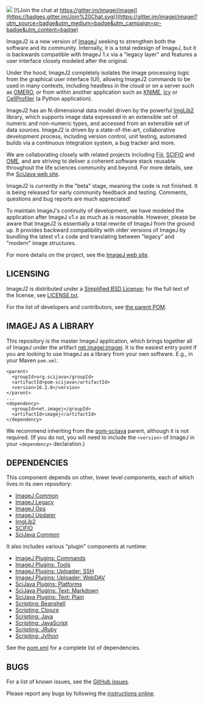 [![](https://travis-ci.org/imagej/imagej.svg?branch=master)](https://travis-ci.org/imagej/imagej)
[![Join the chat at https://gitter.im/imagej/imagej](https://badges.gitter.im/Join%20Chat.svg)](https://gitter.im/imagej/imagej?utm_source=badge&utm_medium=badge&utm_campaign=pr-badge&utm_content=badge)

ImageJ2 is a new version of [ImageJ](http://imagej.net/) seeking to strengthen
both the software and its community. Internally, it is a total redesign of
ImageJ, but it is backwards compatible with ImageJ 1.x via a "legacy layer" and
features a user interface closely modeled after the original.

Under the hood, ImageJ2 completely isolates the image processing logic from the
graphical user interface (UI), allowing ImageJ2 commands to be used in many
contexts, including headless in the cloud or on a server such as
[OMERO](http://openmicroscopy.org/site/support/omero4), or from within another
application such as [KNIME](http://knime.org/),
[Icy](http://icy.bioimageanalysis.org/) or
[CellProfiler](http://cellprofiler.org/) (a Python application).

ImageJ2 has an N-dimensional data model driven by the powerful
[ImgLib2](http://imglib2.net/) library, which supports image data expressed in
an extensible set of numeric and non-numeric types, and accessed from an
extensible set of data sources. ImageJ2 is driven by a state-of-the-art,
collaborative development process, including version control, unit testing,
automated builds via a continuous integration system, a bug tracker and more.

We are collaborating closely with related projects including
[Fiji](http://fiji.sc/), [SCIFIO](http://scif.io/) and
[OME](http://openmicroscopy.org/), and are striving to deliver a coherent
software stack reusable throughout the life sciences community and beyond. For
more details, see the [SciJava web site](http://scijava.org/).

ImageJ2 is currently in the "beta" stage, meaning the code is not finished. It
is being released for early community feedback and testing. Comments, questions
and bug reports are much appreciated!

To maintain ImageJ's continuity of development, we have modeled the application
after ImageJ v1.x as much as is reasonable. However, please be aware that
ImageJ2 is essentially a total rewrite of ImageJ from the ground up. It
provides backward compatibility with older versions of ImageJ by bundling the
latest v1.x code and translating between "legacy" and "modern" image
structures.

For more details on the project, see the [ImageJ web site](http://imagej.net/).


LICENSING
---------

ImageJ2 is distributed under a
[Simplified BSD License](http://en.wikipedia.org/wiki/BSD_licenses);
for the full text of the license, see
[LICENSE.txt](https://github.com/imagej/imagej/blob/master/LICENSE.txt).

For the list of developers and contributors, see
[the parent POM](https://github.com/imagej/pom-imagej/blob/master/pom.xml).


IMAGEJ AS A LIBRARY
-------------------

This repository is the master ImageJ application, which brings together all of
ImageJ under the artifact
[net.imagej:imagej](http://maven.imagej.net/index.html#nexus-search;gav~net.imagej~imagej~~~~kw,versionexpand).
It is the easiest entry point if you are looking to use ImageJ as a library from
your own software. E.g., in your Maven `pom.xml`:

```
<parent>
  <groupId>org.scijava</groupId>
  <artifactId>pom-scijava</artifactId>
  <version>16.2.0</version>
</parent>
...
<dependency>
  <groupId>net.imagej</groupId>
  <artifactId>imagej</artifactId>
</dependency>
```

We recommend inheriting from the
[pom-scijava](https://github.com/scijava/pom-scijava) parent, although it is not
required. (If you do not, you will need to include the `<version>` of ImageJ in
your `<dependency>` declaration.)


DEPENDENCIES
------------

This component depends on other, lower level components, each of which lives in
its own repository:

* [ImageJ Common](https://github.com/imagej/imagej-common)
* [ImageJ Legacy](https://github.com/imagej/imagej-legacy)
* [ImageJ Ops](https://github.com/imagej/imagej-ops)
* [ImageJ Updater](https://github.com/imagej/imagej-updater)
* [ImgLib2](https://github.com/imglib/imglib)
* [SCIFIO](https://github.com/scifio/scifio)
* [SciJava Common](https://github.com/scijava/scijava-common)

It also includes various "plugin" components at runtime:

* [ImageJ Plugins: Commands](https://github.com/imagej/imagej-plugins-commands)
* [ImageJ Plugins: Tools](https://github.com/imagej/imagej-plugins-tools)
* [ImageJ Plugins: Uploader: SSH](https://github.com/imagej/imagej-plugins-uploader-ssh)
* [ImageJ Plugins: Uploader: WebDAV](https://github.com/imagej/imagej-plugins-uploader-webdav)
* [SciJava Plugins: Platforms](https://github.com/scijava/scijava-plugins-platforms)
* [SciJava Plugins: Text: Markdown](https://github.com/scijava/scijava-plugins-text-markdown)
* [SciJava Plugins: Text: Plain](https://github.com/scijava/scijava-plugins-text-plain)
* [Scripting: Beanshell](https://github.com/scijava/scripting-beanshell)
* [Scripting: Clojure](https://github.com/scijava/scripting-clojure)
* [Scripting: Java](https://github.com/scijava/scripting-java)
* [Scripting: JavaScript](https://github.com/scijava/scripting-javascript)
* [Scripting: JRuby](https://github.com/scijava/scripting-jruby)
* [Scripting: Jython](https://github.com/scijava/scripting-jython)

See the [pom.xml](pom.xml) for a complete list of dependencies.


BUGS
----

For a list of known issues, see the
[GitHub issues](https://github.com/imagej/imagej/issues).

Please report any bugs by following the
[instructions online](http://imagej.net/Bugs).
